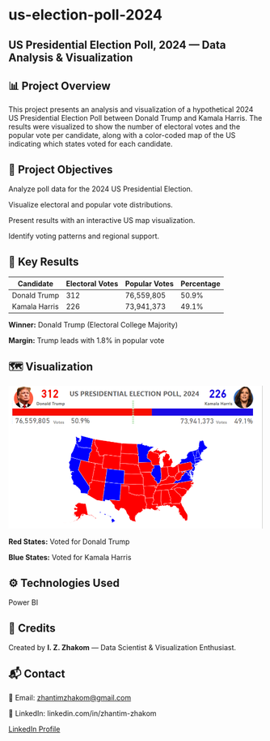 # us-election-poll-2024
## US Presidential Election Poll, 2024 — Data Analysis &amp; Visualization

## 📊 Project Overview
This project presents an analysis and visualization of a hypothetical 2024 US Presidential Election Poll between Donald Trump and Kamala Harris. The results were visualized to show the number of electoral votes and the popular vote per candidate, along with a color-coded map of the US indicating which states voted for each candidate.

## 🧾 Project Objectives
Analyze poll data for the 2024 US Presidential Election.

Visualize electoral and popular vote distributions.

Present results with an interactive US map visualization.

Identify voting patterns and regional support.

## 📌 Key Results
| Candidate      | Electoral Votes | Popular Votes      | Percentage |
|----------------|-----------------|--------------------|------------|
| Donald Trump   | 312             | 76,559,805         | 50.9%      |
| Kamala Harris  | 226             | 73,941,373         | 49.1%      |

**Winner:** Donald Trump (Electoral College Majority)

**Margin:** Trump leads with 1.8% in popular vote

## 🗺️ Visualization
<img src="Dashboard1.png" width="700"/>

**Red States:** Voted for Donald Trump

**Blue States:** Voted for Kamala Harris

## ⚙️ Technologies Used
Power BI

## 📣 Credits
Created by **I. Z. Zhakom** — Data Scientist & Visualization Enthusiast.

## 📬 Contact
📧 Email: zhantimzhakom@gmail.com

💼 LinkedIn: linkedin.com/in/zhantim-zhakom

[LinkedIn Profile](https://linkedin.com/in/zhantim-zhakom)
